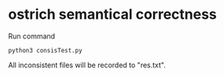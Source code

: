 # ostrich semantical correctness

Run command
```
python3 consisTest.py
```
All inconsistent files will be recorded to "res.txt".
